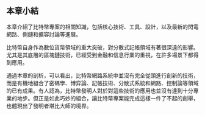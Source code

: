 ##  本章小結

本章介紹了比特幣專案的相關知識，包括核心技術、工具、設計，以及最新的閃電網路、側鏈和擴容討論等進展。

比特幣自身作為數位貨幣領域的重大突破，對分散式記帳領域有著很深遠的影響。尤其是其底層的區塊鏈技術，已經受到金融和信息行業的重視，在許多場景下都得到應用。

通過本章的剖析，可以看出，比特幣網路系統中並沒有完全從頭進行創新的技術，而是有機地組合了密碼學、博弈論、記帳技術、分散式系統和網路、控制論等領域的已有成果。有人認為，比特幣發明人對於對這些技術的應用也並沒有達到十分專業的地步。但正是如此巧妙的組合，讓比特幣專案能完成這樣一件了不起的創舉，也體現出了發明者堪比大師的境界。
